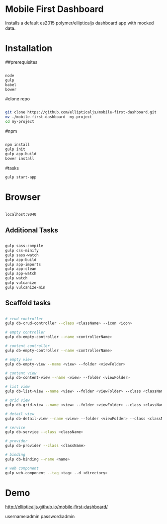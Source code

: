 Mobile First Dashboard
===========================

Installs a default es2015 polymer/ellipticaljs dashboard app with mocked data.

# Installation


##prerequisites

``` bash

node
gulp
babel
bower

```


#clone repo

``` bash

git clone https://github.com/ellipticaljs/mobile-first-dashboard.git
mv ./mobile-first-dashboard  my-project
cd my-project

```


#npm

``` bash

npm install
gulp init
gulp app-build
bower install

```


#tasks

``` bash
gulp start-app

```

# Browser

``` bash

localhost:9040

```

## Additional Tasks

``` bash

gulp sass-compile
gulp css-minify
gulp sass-watch
gulp app-build
gulp app-imports
gulp app-clean
gulp app-watch
gulp watch
gulp vulcanize
gulp vulcanize-min

```


## Scaffold tasks

```bash

# crud controller
gulp db-crud-controller --class <className> --icon <icon>

# empty controller
gulp db-empty-controller --name <controllerName>

# content controller
gulp db-empty-controller --name <controllerName>

# empty view
gulp db-empty-view --name <view> --folder <viewFolder>

# content view
gulp db-content-view --name <view> --folder <viewFolder>

# list view
gulp db-list-view --name <view> --folder <viewFolder> --class <className> --icon <icon>

# grid view
gulp db-grid-view --name <view> --folder <viewFolder> --class <className> --icon <icon>

# detail view
gulp db-detail-view --name <view> --folder <viewFolder> --class <className> --icon <icon>

# service
gulp db-service --class <className>

# provider
gulp db-provider --class <className>

# binding
gulp db-binding --name <name>

# web component
gulp web-component --tag <tag> --d <directory>


```

# Demo

http://ellipticaljs.github.io/mobile-first-dashboard/

username:admin
password:admin